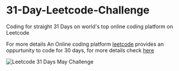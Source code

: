 # 31-Day-Leetcode-Challenge
Coding for straight 31 Days on world's top online coding platform on Leetcode

For more details An Online coding platform [leetcode](https://leetcode.com/) provides an oppurtunity to code for 30 days,
for more details check [here](https://leetcode.com/explore/featured/card/may-leetcoding-challenge/)


![Leetcode 31 Days May Challenge](https://user-images.githubusercontent.com/44730031/80754765-3d92e080-8b4d-11ea-8926-d7746c058d0b.png)
